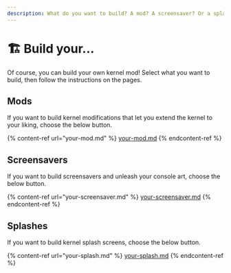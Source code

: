 ```yaml
---
description: What do you want to build? A mod? A screensaver? Or a splash?
---
```


# 🏗 Build your...

Of course, you can build your own kernel mod! Select what you want to build, then follow the instructions on the pages.

## Mods

If you want to build kernel modifications that let you extend the kernel to your liking, choose the below button.

{% content-ref url="your-mod.md" %}
[your-mod.md](your-mod.md)
{% endcontent-ref %}

## Screensavers

If you want to build screensavers and unleash your console art, choose the below button.

{% content-ref url="your-screensaver.md" %}
[your-screensaver.md](your-screensaver.md)
{% endcontent-ref %}

## Splashes

If you want to build kernel splash screens, choose the below button.

{% content-ref url="your-splash.md" %}
[your-splash.md](your-splash.md)
{% endcontent-ref %}
